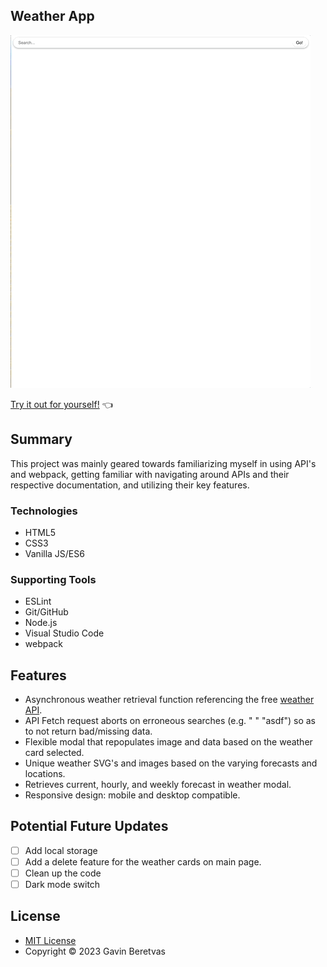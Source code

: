 ## Weather App


![Weather Gif](weather_app.gif)

[Try it out for yourself!](https://gavinberetvas.github.io/weatherApp/) :point_left:

## Summary 

This project was mainly geared towards familiarizing myself in using API's and webpack, getting familiar with navigating around APIs and their respective documentation, and utilizing their key features. 

### Technologies

* HTML5
* CSS3
* Vanilla JS/ES6

### Supporting Tools

* ESLint
* Git/GitHub
* Node.js 
* Visual Studio Code
* webpack

## Features

* Asynchronous weather retrieval function referencing the free [weather API](https://www.weatherapi.com/).
* API Fetch request aborts on erroneous searches (e.g. " " "asdf") so as to not return bad/missing data.
* Flexible modal that repopulates image and data based on the weather card selected. 
* Unique weather SVG's and images based on the varying forecasts and locations.
* Retrieves current, hourly, and weekly forecast in weather modal.
* Responsive design: mobile and desktop compatible. 


## Potential Future Updates

- [ ] Add local storage
- [ ] Add a delete feature for the weather cards on main page.
- [ ] Clean up the code
- [ ] Dark mode switch

## License

* [MIT License](https://opensource.org/license/mit/)
* Copyright © 2023 Gavin Beretvas
